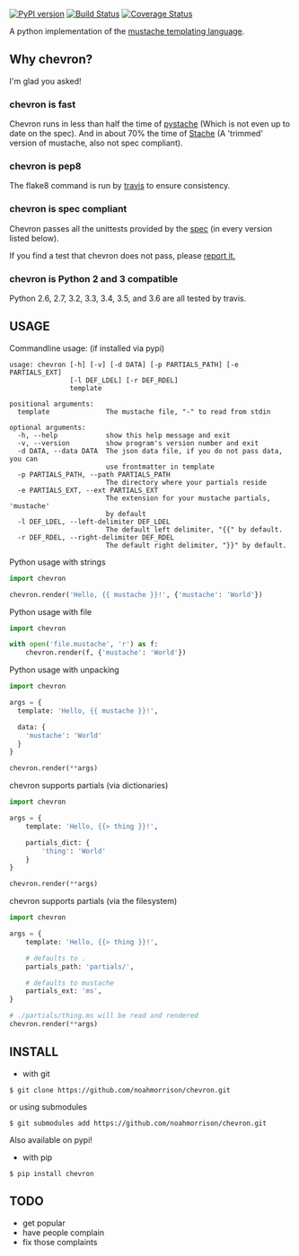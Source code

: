 [![PyPI version](https://badge.fury.io/py/chevron.svg)](https://badge.fury.io/py/chevron)
[![Build Status](https://travis-ci.org/noahmorrison/chevron.svg?branch=master)](https://travis-ci.org/noahmorrison/chevron)
[![Coverage Status](https://img.shields.io/coveralls/noahmorrison/chevron.svg)](https://coveralls.io/r/noahmorrison/chevron?branch=master)

A python implementation of the [mustache templating language](http://mustache.github.io).

Why chevron?
------------

I'm glad you asked!

### chevron is fast ###

Chevron runs in less than half the time of [pystache](http://github.com/defunkt/pystache) (Which is not even up to date on the spec).
And in about 70% the time of [Stache](https://github.com/hyperturtle/Stache) (A 'trimmed' version of mustache, also not spec compliant).

### chevron is pep8 ###

The flake8 command is run by [travis](https://travis-ci.org/noahmorrison/chevron) to ensure consistency.

### chevron is spec compliant ###

Chevron passes all the unittests provided by the [spec](https://github.com/mustache/spec) (in every version listed below).

If you find a test that chevron does not pass, please [report it.](https://github.com/noahmorrison/chevron/issues/new)

### chevron is Python 2 and 3 compatible ###

Python 2.6, 2.7, 3.2, 3.3, 3.4, 3.5, and 3.6 are all tested by travis.



USAGE
-----

Commandline usage: (if installed via pypi)
```
usage: chevron [-h] [-v] [-d DATA] [-p PARTIALS_PATH] [-e PARTIALS_EXT]
               [-l DEF_LDEL] [-r DEF_RDEL]
               template

positional arguments:
  template              The mustache file, "-" to read from stdin

optional arguments:
  -h, --help            show this help message and exit
  -v, --version         show program's version number and exit
  -d DATA, --data DATA  The json data file, if you do not pass data, you can
                        use frontmatter in template
  -p PARTIALS_PATH, --path PARTIALS_PATH
                        The directory where your partials reside
  -e PARTIALS_EXT, --ext PARTIALS_EXT
                        The extension for your mustache partials, 'mustache'
                        by default
  -l DEF_LDEL, --left-delimiter DEF_LDEL
                        The default left delimiter, "{{" by default.
  -r DEF_RDEL, --right-delimiter DEF_RDEL
                        The default right delimiter, "}}" by default.
```

Python usage with strings
```python
import chevron

chevron.render('Hello, {{ mustache }}!', {'mustache': 'World'})
```

Python usage with file
```python
import chevron

with open('file.mustache', 'r') as f:
    chevron.render(f, {'mustache': 'World'})
```

Python usage with unpacking
```python
import chevron

args = {
  template: 'Hello, {{ mustache }}!',

  data: {
    'mustache': 'World'
  }
}

chevron.render(**args)
```

chevron supports partials (via dictionaries)
```python
import chevron

args = {
    template: 'Hello, {{> thing }}!',

    partials_dict: {
        'thing': 'World'
    }
}

chevron.render(**args)
```

chevron supports partials (via the filesystem)
```python
import chevron

args = {
    template: 'Hello, {{> thing }}!',

    # defaults to .
    partials_path: 'partials/',

    # defaults to mustache
    partials_ext: 'ms',
}

# ./partials/thing.ms will be read and rendered
chevron.render(**args)
```

INSTALL
-------

- with git
```
$ git clone https://github.com/noahmorrison/chevron.git
```

or using submodules
```
$ git submodules add https://github.com/noahmorrison/chevron.git
```

Also available on pypi!

- with pip
```
$ pip install chevron
```



TODO
---

* get popular
* have people complain
* fix those complaints
